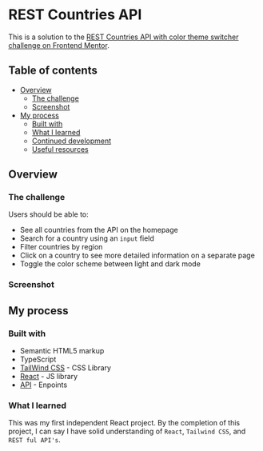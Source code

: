 # REST Countries API 

This is a solution to the [REST Countries API with color theme switcher challenge on Frontend Mentor](https://www.frontendmentor.io/challenges/rest-countries-api-with-color-theme-switcher-5cacc469fec04111f7b848ca). 

## Table of contents

- [Overview](#overview)
  - [The challenge](#the-challenge)
  - [Screenshot](#screenshot)
- [My process](#my-process)
  - [Built with](#built-with)
  - [What I learned](#what-i-learned)
  - [Continued development](#continued-development)
  - [Useful resources](#useful-resources)

## Overview

### The challenge

Users should be able to:

- See all countries from the API on the homepage
- Search for a country using an `input` field
- Filter countries by region
- Click on a country to see more detailed information on a separate page
- Toggle the color scheme between light and dark mode

### Screenshot



## My process

### Built with

- Semantic HTML5 markup
- TypeScript 
- [TailWind CSS](https://tailwindcss.com/) - CSS Library
- [React](https://reactjs.org/) - JS library
- [API](https://restcountries.com/) - Enpoints

### What I learned

This was my first independent React project. By the completion of this project, I can say I have solid understanding of `React`, `Tailwind CSS`, and `REST ful API's`. 



